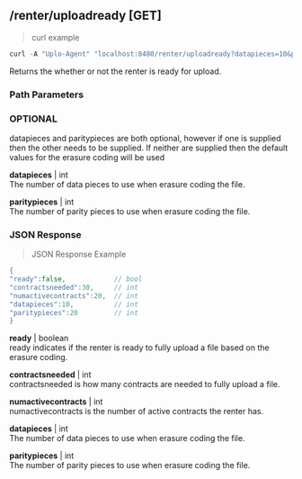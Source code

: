 ## /renter/uploadready [GET]
> curl example

```go
curl -A "Uplo-Agent" "localhost:8480/renter/uploadready?datapieces=10&paritypieces=20"
```

Returns the whether or not the renter is ready for upload.

### Path Parameters
### OPTIONAL
datapieces and paritypieces are both optional, however if one is supplied then
the other needs to be supplied. If neither are supplied then the default values
for the erasure coding will be used

**datapieces** | int  
The number of data pieces to use when erasure coding the file.

**paritypieces** | int  
The number of parity pieces to use when erasure coding the file.

### JSON Response
> JSON Response Example

```go
{
"ready":false,            // bool
"contractsneeded":30,     // int
"numactivecontracts":20,  // int
"datapieces":10,          // int
"paritypieces":20         // int 
}
```
**ready** | boolean  
ready indicates if the renter is ready to fully upload a file based on the
erasure coding.

**contractsneeded** | int  
contractsneeded is how many contracts are needed to fully upload a file.

**numactivecontracts** | int  
numactivecontracts is the number of active contracts the renter has.

**datapieces** | int  
The number of data pieces to use when erasure coding the file.

**paritypieces** | int  
The number of parity pieces to use when erasure coding the file.